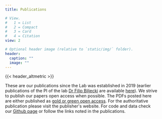 ```yaml
---
title: Publications

# View.
#   1 = List
#   2 = Compact
#   3 = Card
#   4 = Citation
view: 2

# Optional header image (relative to `static/img/` folder).
header:
  caption: ""
  image: ""
---
```


{{< header_altmetric >}}

These are our publications since the Lab was established in 2019 (earlier publications of the PI of the lab [Dr Filip Biljecki](/authors/filip/) are available [here](https://filipbiljecki.com/#publications)).
We strive to publish our papers open access when possible.
The PDFs posted here are either published as [gold or green open access](https://en.wikipedia.org/wiki/Open_access#Colour_naming_system).
For the authoritative publication please visit the publisher's website.
For code and data check our [Github page](https://github.com/ualsg) or follow the links noted in the publications.
